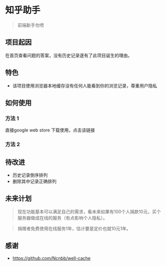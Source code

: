 # 知乎助手
> 前端新手勿喷

## 项目起因
在首页查看问题的答案，没有历史记录遂有了此项目诞生的理由。

## 特色
* 该项目使用浏览器本地缓存没有任何人能看到你的浏览记录，尊重用户隐私

## 如何使用

### 方法 1
直接google web store 下载使用，点击该链接

### 方法 2




## 待改进
* 历史记录倒序排列
* 删除其中记录正确排列


## 未来计划
> 现在功能基本可以满足自己的需求，看未来如果有100个人捐款10元，买个服务器做成在线的服务（有点影响个人隐私）。
 
> 捐赠者免费使用在线服务1年，估计要是定价也就10元1年。


## 感谢
* https://github.com/Ncnbb/well-cache